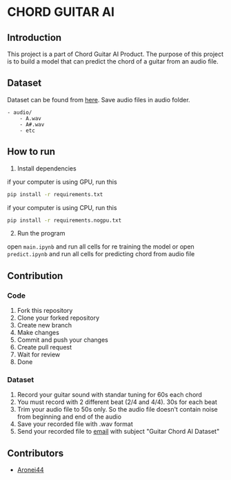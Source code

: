 # CHORD GUITAR AI

## Introduction

This project is a part of Chord Guitar AI Product. The purpose of this project is to build a model that can predict the chord of a guitar from an audio file.

## Dataset

Dataset can be found from [here](https://www.kaggle.com/datasets/arwani/guitar-chord-audio-collection). Save audio files in audio folder.

```
- audio/
    - A.wav
    - A#.wav
    - etc
```

## How to run

1. Install dependencies

if your computer is using GPU, run this

```bash
pip install -r requirements.txt
```

if your computer is using CPU, run this

```bash
pip install -r requirements.nogpu.txt
```

2. Run the program

open `main.ipynb` and run all cells for re training the model or open `predict.ipynb` and run all cells for predicting chord from audio file

## Contribution

### Code

1. Fork this repository
2. Clone your forked repository
3. Create new branch
4. Make changes
5. Commit and push your changes
6. Create pull request
7. Wait for review
8. Done

### Dataset

1. Record your guitar sound with standar tuning for 60s each chord
2. You must record with 2 different beat (2/4 and 4/4). 30s for each beat
3. Trim your audio file to 50s only. So the audio file doesn't contain noise from beginning and end of the audio
4. Save your recorded file with .wav format
5. Send your recorded file to [email](mailto:meliodasmeliodas224@gmail.com) with subject "Guitar Chord AI Dataset"

## Contributors

- [Aronei44](https://github.com/aronei44)

